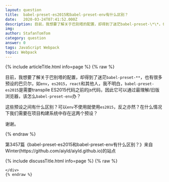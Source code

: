 ```yaml
---
layout: question
title:  babel-preset-es2015和babel-preset-env有什么区别？
date:   2020-03-24T07:41:52.000Z
description: 目前，我想要了解关于巴别塔的配置，却得到了迷茫babel-preset-\*\*，也有很多预设的巴贝尔，如env，es2015，react和其他人，我不明白，...
img: 
author: StafanTomTom
category: question
answer: 0
tags: JavaScript Webpack
topic: Webpack
---
```

<div class="article-root">
  <div class="article">
    {% include articleTitle.html info=page %}
    {% raw %}
    <div class="article-content"><p><font style="vertical-align: inherit;"><font style="vertical-align: inherit;">目前，我想要了解关于巴别塔的配置，却得到了迷茫</font></font><code>babel-preset-**</code><font style="vertical-align: inherit;"><font style="vertical-align: inherit;">，也有很多预设的巴贝尔，如</font></font><code>env</code><font style="vertical-align: inherit;"><font style="vertical-align: inherit;">，</font></font><code>es2015</code><font style="vertical-align: inherit;"><font style="vertical-align: inherit;">，</font></font><code>react</code><font style="vertical-align: inherit;"><font style="vertical-align: inherit;">和其他人，我不明白，</font></font><code>babel-preset-es2015</code><font style="vertical-align: inherit;"><font style="vertical-align: inherit;">是需要transpile ES2015代码之前的js代码，因此它可以通过最理解/旧版浏览器，该怎么</font></font><code>babel-preset-env</code><font style="vertical-align: inherit;"><font style="vertical-align: inherit;">办？</font></font></p>

<p><font style="vertical-align: inherit;"><font style="vertical-align: inherit;">这些预设之间有什么区别？</font><font style="vertical-align: inherit;">可以</font></font><code>env</code><font style="vertical-align: inherit;"><font style="vertical-align: inherit;">不使用就使用</font></font><code>es2015</code><font style="vertical-align: inherit;"><font style="vertical-align: inherit;">，反之亦然？</font><font style="vertical-align: inherit;">在什么情况下我们需要在项目构建系统中存在这两个预设？</font></font></p>

<p><font style="vertical-align: inherit;"><font style="vertical-align: inherit;">谢谢。</font></font></p></div>
    {% endraw %}
  </div>
  <p class="winter_mark">第3457篇《babel-preset-es2015和babel-preset-env有什么区别？》来自Winter(https://github.com/aiyld/aiyld.github.io)的站点</p>
  <div class="discuss-wrapper">
    {% include discussTitle.html info=page %}
    {% raw %}
    <div class="discuss-list">
    
    </div>
    {% endraw %}
  </div>
<div>
